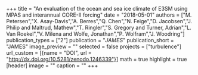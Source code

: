 +++
title = "An evaluation of the ocean and sea ice climate of E3SM using MPAS and interannual CORE-II forcing"
date = "2018-05-01"
authors = ["M. Petersen","X. Asay-Davis","A. Berres","Q. Chen","N. Feige","D. Jacobsen","J. Philip and Maltrud, Mathew","T. Ringler","S. Gregory and Turner, Adrian","L. Van Roekel","V. Milena and Wolfe, Jonathan","P. Wolfram","J. Woodring"]
publication_types = ["2"]
publication = "_JAMES_"
publication_short = "JAMES"
image_preview = ""
selected = false
projects = ["turbulence"]
url_custom = [{name = "DOI", url = "http://dx.doi.org/10.5281/zenodo.1246339"}]
math = true
highlight = true
[header]
image = ""
caption = ""
+++


